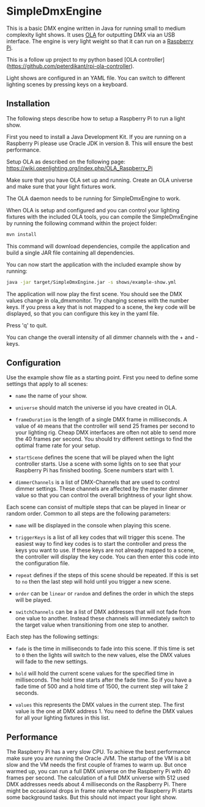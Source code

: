 SimpleDmxEngine
===============

This is a basic DMX engine written in Java for running small to medium complexity light shows. It 
uses [OLA](https://github.com/OpenLightingProject/ola) for outputting DMX via an USB interface. 
The engine is very light weight so that it can run on a [Raspberry Pi](http://www.raspberrypi.org/).

This is a follow up project to my python based [OLA controller]
(https://github.com/peterdikant/rpi-ola-controller).

Light shows are configured in an YAML file. You can switch to different lighting scenes by pressing
keys on a keyboard.

Installation
------------

The following steps describe how to setup a Raspberry Pi to run a light show.

First you need to install a Java Development Kit. If you are running on a Raspberry Pi please use 
Oracle JDK in version 8. This will ensure the best performance.

Setup OLA as described on the following page: https://wiki.openlighting.org/index.php/OLA_Raspberry_Pi

Make sure that you have OLA set up and running. Create an OLA universe and make sure that your 
light fixtures work.

The OLA daemon needs to be running for SimpleDmxEngine to work.

When OLA is setup and configured and you can control your lighting fixtures with the included OLA 
tools, you can compile the SimpleDmxEngine by running the following command within the project 
folder:

```bash
mvn install
```

This command will download dependencies, compile the application and build a single JAR file 
containing all dependencies.

You can now start the application with the included example show by running:

```bash
java -jar target/SimpleDmxEngine.jar -s shows/example-show.yml
```

The application will now play the first scene. You should see the DMX values change in 
ola_dmxmonitor. Try changing scenes with the number keys. If you press a key that is not mapped 
to a scene, the key code will be displayed, so that you can configure this key in the yaml file.

Press 'q' to quit.

You can change the overall intensity of all dimmer channels with the + and - keys.

Configuration
-------------

Use the example show file as a starting point. First you need to define some settings 
that apply to all scenes:

* `name` the name of your show.

* `universe` should match the universe id you have created in OLA. 

* `frameDuration` is the length of a single DMX frame in milliseconds. A value of `40` means 
  that the controller will send 25 frames per second to your lighting rig. Cheap DMX interfaces 
  are often not able to send more the 40 frames per second. You should try different settings to 
  find the optimal frame rate for your setup.

* `startScene` defines the scene that will be played when the light controller starts. Use a scene 
  with some lights on to see that your Raspberry Pi has finished booting. Scene numbers start 
  with 1.

* `dimmerChannels` is a list of DMX-Channels that are used to control dimmer settings. These 
  channels are affected by the master dimmer value so that you can control the overall brightness 
  of your light show.

Each scene can consist of multiple steps that can be played in linear or random order. Common to 
all steps are the following parameters:

* `name` will be displayed in the console when playing this scene.

* `triggerKeys` is a list of all key codes that will trigger this scene. The easiest way to find 
  key codes is to start the controller and press the keys you want to use. If these keys are not 
  already mapped to a scene, the controller will display the key code. You can then enter this 
  code into the configuration file.

* `repeat` defines if the steps of this scene should be repeated. If this is set to `no` then the 
  last step will hold until you trigger a new scene.

* `order` can be `linear` or `random` and defines the order in which the steps will be played.

* `switchChannels` can be a list of DMX addresses that will not fade from one value to another. 
  Instead these channels will immediately switch to the target value when transitioning from one 
  step to another.

Each step has the following settings:

* `fade` is the time in milliseconds to fade into this scene. If this time is set to `0` then the 
  lights will switch to the new values, else the DMX values will fade to the new settings.

* `hold` will hold the current scene values for the specified time in milliseconds. The hold time 
  starts after the fade time. So if you have a fade time of 500 and a hold time of 1500, the 
  current step will take 2 seconds.

* `values` this represents the DMX values in the current step. The first value is the one at DMX 
  address 1. You need to define the DMX values for all your lighting fixtures in this list.

Performance
-----------

The Raspberry Pi has a very slow CPU. To achieve the best performance make sure you are running 
the Oracle JVM. The startup of the VM is a bit slow and the VM needs the first couple of frames 
to warm up. But once warmed up, you can run a full DMX universe on the Raspberry Pi with 40 frames 
per second. The calculation of a full DMX universe with 512 used DMX addresses needs about 4 
milliseconds on the Raspberry Pi. There might be occasional drops in frame rate whenever the
Raspberry Pi starts some background tasks. But this should not impact your light show.



